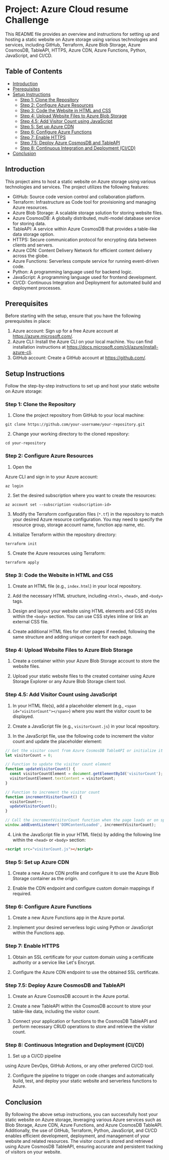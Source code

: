 # Project: Azure Cloud resume Challenge

This README file provides an overview and instructions for setting up and hosting a static website on Azure storage using various technologies and services, including GitHub, Terraform, Azure Blob Storage, Azure CosmosDB, TableAPI, HTTPS, Azure CDN, Azure Functions, Python, JavaScript, and CI/CD.

## Table of Contents
- [Introduction](#introduction)
- [Prerequisites](#prerequisites)
- [Setup Instructions](#setup-instructions)
  - [Step 1: Clone the Repository](#step-1-clone-the-repository)
  - [Step 2: Configure Azure Resources](#step-2-configure-azure-resources)
  - [Step 3: Code the Website in HTML and CSS](#step-3-code-the-website-in-html-and-css)
  - [Step 4: Upload Website Files to Azure Blob Storage](#step-4-upload-website-files-to-azure-blob-storage)
  - [Step 4.5: Add Visitor Count using JavaScript](#step-45-add-visitor-count-using-javascript)
  - [Step 5: Set up Azure CDN](#step-5-set-up-azure-cdn)
  - [Step 6: Configure Azure Functions](#step-6-configure-azure-functions)
  - [Step 7: Enable HTTPS](#step-7-enable-https)
  - [Step 7.5: Deploy Azure CosmosDB and TableAPI](#step-75-deploy-azure-cosmosdb-and-tableapi)
  - [Step 8: Continuous Integration and Deployment (CI/CD)](#step-8-continuous-integration-and-deployment-cicd)
- [Conclusion](#conclusion)

## Introduction

This project aims to host a static website on Azure storage using various technologies and services. The project utilizes the following features:

- GitHub: Source code version control and collaboration platform.
- Terraform: Infrastructure as Code tool for provisioning and managing Azure resources.
- Azure Blob Storage: A scalable storage solution for storing website files.
- Azure CosmosDB: A globally distributed, multi-model database service for storing data.
- TableAPI: A service within Azure CosmosDB that provides a table-like data storage option.
- HTTPS: Secure communication protocol for encrypting data between clients and servers.
- Azure CDN: Content Delivery Network for efficient content delivery across the globe.
- Azure Functions: Serverless compute service for running event-driven code.
- Python: A programming language used for backend logic.
- JavaScript: A programming language used for frontend development.
- CI/CD: Continuous Integration and Deployment for automated build and deployment processes.

## Prerequisites

Before starting with the setup, ensure that you have the following prerequisites in place:

1. Azure account: Sign up for a free Azure account at https://azure.microsoft.com/.
2. Azure CLI: Install the Azure CLI on your local machine. You can find installation instructions at https://docs.microsoft.com/cli/azure/install-azure-cli.
3. GitHub account: Create a GitHub account at https://github.com/.

## Setup Instructions

Follow the step-by-step instructions to set up and host your static website on Azure storage:

### Step 1: Clone the Repository

1. Clone the project repository from GitHub to your local machine:

```shell
git clone https://github.com/your-username/your-repository.git
```

2. Change your working directory to the cloned repository:

```shell
cd your-repository
```

### Step 2: Configure Azure Resources

1. Open the

 Azure CLI and sign in to your Azure account:

```shell
az login
```

2. Set the desired subscription where you want to create the resources:

```shell
az account set --subscription <subscription-id>
```

3. Modify the Terraform configuration files (`*.tf`) in the repository to match your desired Azure resource configuration. You may need to specify the resource group, storage account name, function app name, etc.

4. Initialize Terraform within the repository directory:

```shell
terraform init
```

5. Create the Azure resources using Terraform:

```shell
terraform apply
```

### Step 3: Code the Website in HTML and CSS

1. Create an HTML file (e.g., `index.html`) in your local repository.

2. Add the necessary HTML structure, including `<html>`, `<head>`, and `<body>` tags.

3. Design and layout your website using HTML elements and CSS styles within the `<body>` section. You can use CSS styles inline or link an external CSS file.

4. Create additional HTML files for other pages if needed, following the same structure and adding unique content for each page.

### Step 4: Upload Website Files to Azure Blob Storage

1. Create a container within your Azure Blob Storage account to store the website files.

2. Upload your static website files to the created container using Azure Storage Explorer or any Azure Blob Storage client tool.

### Step 4.5: Add Visitor Count using JavaScript

1. In your HTML file(s), add a placeholder element (e.g., `<span id="visitorCount"></span>`) where you want the visitor count to be displayed.

2. Create a JavaScript file (e.g., `visitorCount.js`) in your local repository.

3. In the JavaScript file, use the following code to increment the visitor count and update the placeholder element:

```javascript
// Get the visitor count from Azure CosmosDB TableAPI or initialize it to 0
let visitorCount = 0;

// Function to update the visitor count element
function updateVisitorCount() {
  const visitorCountElement = document.getElementById('visitorCount');
  visitorCountElement.textContent = visitorCount;
}

// Function to increment the visitor count
function incrementVisitorCount() {
  visitorCount++;
  updateVisitorCount();
}

// Call the incrementVisitorCount function when the page loads or on specific events
window.addEventListener('DOMContentLoaded', incrementVisitorCount);
```

4. Link the JavaScript file in your HTML file(s) by adding the following line within the `<head>` or `<body>` section:

```html
<script src="visitorCount.js"></script>
```

### Step 5: Set up Azure CDN

1. Create a new Azure CDN profile and configure it to use the Azure Blob Storage container as the origin.

2. Enable the CDN endpoint and configure custom domain mappings if required.

### Step 6: Configure Azure Functions

1. Create a new Azure Functions app in the Azure portal.

2. Implement your desired serverless logic using Python or JavaScript within the Functions app.

### Step 7: Enable HTTPS

1. Obtain an SSL certificate for your custom domain using a certificate authority or a service like Let's Encrypt.

2. Configure the Azure CDN endpoint to use the obtained SSL certificate.

### Step 7.5: Deploy Azure CosmosDB and TableAPI

1. Create an Azure CosmosDB account in the Azure portal.

2. Create a new TableAPI within the CosmosDB account to store your table-like data, including the visitor count.

3. Connect your application or functions to the CosmosDB TableAPI and perform necessary CRUD operations to store and retrieve the visitor count.

### Step 8: Continuous Integration and Deployment (CI/CD)

1. Set up a CI/CD pipeline

 using Azure DevOps, GitHub Actions, or any other preferred CI/CD tool.

2. Configure the pipeline to trigger on code changes and automatically build, test, and deploy your static website and serverless functions to Azure.

## Conclusion

By following the above setup instructions, you can successfully host your static website on Azure storage, leveraging various Azure services such as Blob Storage, Azure CDN, Azure Functions, and Azure CosmosDB TableAPI. Additionally, the use of GitHub, Terraform, Python, JavaScript, and CI/CD enables efficient development, deployment, and management of your website and related resources. The visitor count is stored and retrieved using Azure CosmosDB TableAPI, ensuring accurate and persistent tracking of visitors on your website.
